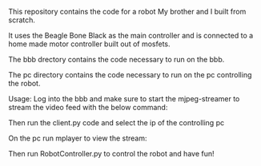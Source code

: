 This repository contains the code for a robot My brother and I built from scratch.

It uses the Beagle Bone Black as the main controller and is connected to a home made motor controller built out of mosfets.

The bbb drectory contains the code necessary to run on the bbb.

The pc directory contains the code necessary to run on the pc controlling the robot.


Usage: Log into the bbb and make sure to start the mjpeg-streamer to stream the video feed with the below command:

Then run the client.py code and select the ip of the controlling pc

On the pc run mplayer to view the stream:

Then run RobotController.py to control the robot and have fun!
